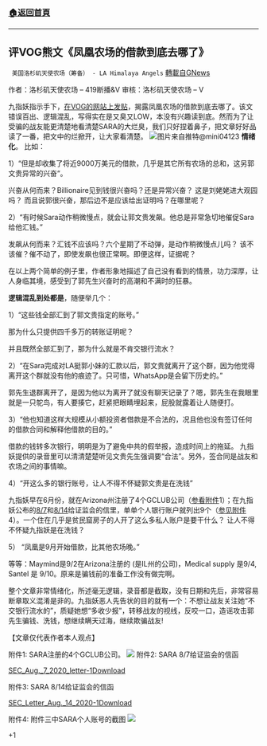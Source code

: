###  [:house:返回首頁](https://github.com/ourhimalayas/txt)
---

## 评VOG熊文《凤凰农场的借款到底去哪了》
` 美国洛杉矶天使农场（筹备） - LA Himalaya Angels` [轉載自GNews](https://gnews.org/zh-hans/897401/)

作者：洛杉矶天使农场 – 419断播&V
审核：洛杉矶天使农场 – V

九指妖指示手下，[在VOG的网站上发贴](https://bbs.vog.media/viewtopic.php?f=37&amp;t=210)，揭露凤凰农场的借款到底去哪了。该文错误百出、逻辑混乱，写得实在是又臭又LOW，本没有兴趣读到底。然而为了让受骗的战友能更清楚地看清楚SARA的大烂臭，我们只好捏着鼻子，把文章好好品读了一番，把文中的烂掀开，让大家看清楚。
![]()![](https://gnews.org/wp-content/uploads/2021/02/IMG_EEC8B9F185CE-1.jpeg)图片来自推特@mini04123
**情绪化**。 比如：

1）“但是却收集了将近9000万美元的借款，几乎是其它所有农场的总和，这另郭文贵异常的兴奋“。

兴奋从何而来？Billionaire见到钱很兴奋吗？还是异常兴奋？ 这是刘姥姥进大观园吗？ 而且说郭很兴奋，那后边不是应该给出证明吗？在哪里呢？

2）“有时候Sara动作稍微慢点，就会让郭文贵发飙。他总是非常急切地催促Sara给他汇钱。”

发飙从何而来？汇钱不应该吗？六个星期了不动弹，是动作稍微慢点儿吗？ 该不该催？催不动了，即使发飙也很正常啊。即便这样，证据呢？

在以上两个简单的例子里，作者形象地描述了自己没有看到的情景，功力深厚，让人身临其境，感受到了郭先生兴奋时的高潮和不满时的狂暴。

**逻辑混乱到处都是**，随便举几个：

1）“这些钱全部汇到了郭文贵指定的账号。”

那为什么只提供四千多万的转账证明呢？

并且既然全部汇到了，那为什么就是不肯交银行流水？

2）“在Sara完成对LA挺郭小妹的汇款以后，郭文贵就离开了这个群，因为他觉得离开这个群就没有他的痕迹了。只可惜，WhatsApp是会留下历史的。”

郭先生退群离开了，是因为他以为离开了就没有聊天记录了？嗯，郭先生在我眼里就是一只鸵鸟，有人要揍它，赶紧把眼睛埋起来，屁股就露着让人随便打。

3）“他也知道这样大规模从小额投资者借款是不合法的，况且他也没有签订任何的借款合同和解释他借款的目的。”

借款的钱转多次银行，明明是为了避免中共的假举报，造成时间上的拖延。 九指妖提供的录音里可以清清楚楚听见文贵先生强调要“合法”。另外，签合同是战友和农场之间的事情嘛。

4）“开这么多的银行账号，让人不得不怀疑郭文贵是在洗钱”

九指妖早在6月份，就在Arizona州注册了4个GCLUB公司（[参看附件](https://gnews.org/wp-content/uploads/2021/02/wlh.jpeg)1）；在九指妖公布的[8/7](https://gnews-media-offload.s3.amazonaws.com/wp-content/uploads/2021/02/10035040/SEC_Aug._7_2020_letter-1.pdf)和[8/14](https://gnews-media-offload.s3.amazonaws.com/wp-content/uploads/2021/02/10035110/SEC_Letter_Aug._14_2020-1.pdf)给证监会的信里，单单个人银行账户就列出9个（[参见附件](https://gnews.org/wp-content/uploads/2021/02/banks-wlh.jpeg)4）。一个住在几乎是贫民窟房子的人开了这么多私人账户是要干什么？ 让人不得不怀疑九指妖是在洗钱？

5） “凤凰是9月开始借款，比其他农场晚。”

等等：Maymind是9/2在Arizona注册的 (是IL州的公司)，Medical supply 是9/4, Santel 是 9/10。原来是骗钱前的准备工作没有做完啊。

整个文章非常情绪化，所述毫无逻辑，录音都是截取，没有日期和先后，非常容易断章取义混淆是非的。九指妖恶人先告状的目的就有一个：不想让战友关注她“不交银行流水的”，质疑她想“多收少报”，转移战友的视线，反咬一口，造谣攻击郭先生骗钱、洗钱，想继续瞒天过海，继续欺骗战友!

【文章仅代表作者本人观点】

附件1: SARA注册的4个GCLUB公司。
![]()![](https://gnews.org/wp-content/uploads/2021/02/wlh.jpeg)
附件2: SARA 8/7给证监会的信函

[SEC\_Aug.\_7\_2020\_letter-1](https://gnews-media-offload.s3.amazonaws.com/wp-content/uploads/2021/02/10035040/SEC_Aug._7_2020_letter-1.pdf)[Download](https://gnews-media-offload.s3.amazonaws.com/wp-content/uploads/2021/02/10035040/SEC_Aug._7_2020_letter-1.pdf)

附件3: SARA 8/14给证监会的信函

[SEC\_Letter\_Aug.\_14\_2020-1](https://gnews-media-offload.s3.amazonaws.com/wp-content/uploads/2021/02/10035110/SEC_Letter_Aug._14_2020-1.pdf)[Download](https://gnews-media-offload.s3.amazonaws.com/wp-content/uploads/2021/02/10035110/SEC_Letter_Aug._14_2020-1.pdf)

附件4: 附件三中SARA个人账号的截图
![]()![](https://gnews.org/wp-content/uploads/2021/02/banks-wlh.jpeg)


+1

